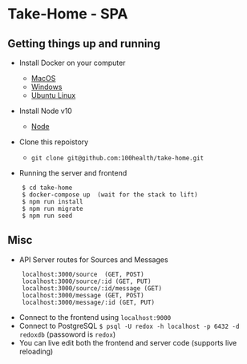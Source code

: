 # Take-Home - SPA

## Getting things up and running
- Install Docker on your computer
  - [MacOS](https://hub.docker.com/editions/community/docker-ce-desktop-mac)
  - [Windows](https://hub.docker.com/editions/community/docker-ce-desktop-windows)
  - [Ubuntu Linux](https://docs.docker.com/install/linux/docker-ce/ubuntu/)
- Install Node v10
    - [Node](https://nodejs.org/en/download/) 
- Clone this repoistory
  - ```git clone git@github.com:100health/take-home.git```

- Running the server and frontend

```
    $ cd take-home
    $ docker-compose up  (wait for the stack to lift) 
    $ npm run install
    $ npm run migrate
    $ npm run seed
```

## Misc 

- API Server routes for Sources and Messages

```
    localhost:3000/source  (GET, POST)
    localhost:3000/source/:id (GET, PUT)
    localhost:3000/source/:id/message (GET)
    localhost:3000/message (GET, POST)
    localhost:3000/message/:id (GET, PUT)
```

- Connect to the frontend using `localhost:9000`
- Connect to PostgreSQL  `$ psql -U redox -h localhost -p 6432 -d redoxdb` (passoword is `redox`)
- You can live edit both the frontend and server code (supports live reloading)